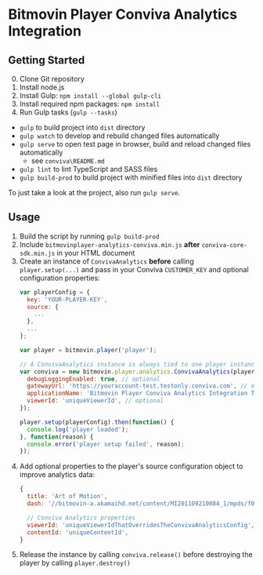 # Bitmovin Player Conviva Analytics Integration

## Getting Started

 0. Clone Git repository
 1. Install node.js
 2. Install Gulp: `npm install --global gulp-cli`
 3. Install required npm packages: `npm install`
 4. Run Gulp tasks (`gulp --tasks`)
  * `gulp` to build project into `dist` directory
  * `gulp watch` to develop and rebuild changed files automatically
  * `gulp serve` to open test page in browser, build and reload changed files automatically
    * see `conviva\README.md`
  * `gulp lint` to lint TypeScript and SASS files
  * `gulp build-prod` to build project with minified files into `dist` directory
  
To just take a look at the project, also run `gulp serve`.

## Usage

 1. Build the script by running `gulp build-prod`
 2. Include `bitmovinplayer-analytics-conviva.min.js` **after** `conviva-core-sdk.min.js` in your HTML document
 3. Create an instance of `ConvivaAnalytics` **before** calling `player.setup(...)` and pass in your Conviva `CUSTOMER_KEY` and optional configuration properties:
    ```js
    var playerConfig = {
      key: 'YOUR-PLAYER-KEY',
      source: {
        ...
      },
      ...
    };

    var player = bitmovin.player('player');
    
    // A ConvivaAnalytics instance is always tied to one player instance
    var conviva = new bitmovin.player.analytics.ConvivaAnalytics(player, 'CUSTOMER_KEY', {
      debugLoggingEnabled: true, // optional
      gatewayUrl: 'https://youraccount-test.testonly.conviva.com', // optional, TOUCHSTONE_SERVICE_URL for testing
      applicationName: 'Bitmovin Player Conviva Analytics Integration Test Page', // optional
      viewerId: 'uniqueViewerId', // optional
    });
    
    player.setup(playerConfig).then(function() {
      console.log('player loaded');
    }, function(reason) {
      console.error('player setup failed', reason);
    });
    ```
 4. Add optional properties to the player's source configuration object to improve analytics data:
    ```js
    {
      title: 'Art of Motion',
      dash: '//bitmovin-a.akamaihd.net/content/MI201109210084_1/mpds/f08e80da-bf1d-4e3d-8899-f0f6155f6efa.mpd',

      // Conviva Analytics properties
      viewerId: 'uniqueViewerIdThatOverridesTheConvivaAnalyticsConfig',
      contentId: 'uniqueContentId',
    }
    ```
 5. Release the instance by calling `conviva.release()` before destroying the player by calling `player.destroy()`
 